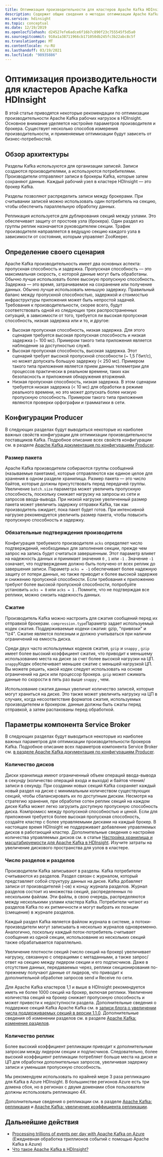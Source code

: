 ```yaml
---
title: Оптимизация производительности для кластеров Apache Kafka HDInsight
description: Содержит общие сведения о методах оптимизации Apache Kafka рабочих нагрузок в Azure HDInsight.
ms.service: hdinsight
ms.topic: conceptual
ms.date: 12/19/2019
ms.openlocfilehash: d24527efe6adce6f16b7c890f23c755545f5d5a0
ms.sourcegitcommit: 910a1a38711966cb171050db245fc3b22abc8c5f
ms.translationtype: MT
ms.contentlocale: ru-RU
ms.lasthandoff: 03/19/2021
ms.locfileid: "98935886"
---
```

# <a name="performance-optimization-for-apache-kafka-hdinsight-clusters"></a>Оптимизация производительности для кластеров Apache Kafka HDInsight

В этой статье приводятся некоторые рекомендации по оптимизации производительности Apache Kafka рабочих нагрузок в HDInsight. Основное внимание уделяется настройке параметров производителя и брокера. Существует несколько способов измерения производительности, и применяемые оптимизации будут зависеть от бизнес-потребностей.

## <a name="architecture-overview"></a>Обзор архитектуры

Разделы Kafka используются для организации записей. Записи создаются производителями, а используются потребителями. Производители отправляют записи в брокеры Kafka, которые затем сохраняют данные. Каждый рабочий узел в кластере HDInsight — это брокер Kafka.

Разделы позволяют распределить записи между брокерами. При считывании записей можно использовать один потребитель на секцию, чтобы обеспечить параллельную обработку данных.

Репликация используется для дублирования секций между узлами. Это обеспечивает защиту от простоев узла (брокера). Один раздел из группы реплик назначается руководителем секции. Трафик производителя направляется в ведущую секцию каждого узла в зависимости от состояния, которым управляет ZooKeeper.

## <a name="identify-your-scenario"></a>Определение своего сценария

Apache Kafka производительность имеет два основных аспекта: пропускная способность и задержка. Пропускная способность — это максимальная скорость, с которой данные могут быть обработаны. Обычно лучше использовать более высокую пропускную способность. Задержка — это время, затрачиваемое на сохранение или получение данных. Обычно лучше использовать меньшую задержку. Правильный баланс между пропускной способностью, задержкой и стоимостью инфраструктуры приложения может быть непростой задачей. Требования к производительности, скорее всего, будут соответствовать одной из следующих трех распространенных ситуаций, в зависимости от того, требуется ли высокая пропускная способность, низкая задержка или и то, и другое:

* Высокая пропускная способность, низкая задержка. Для этого сценария требуется высокая пропускная способность и низкая задержка (~ 100 мс). Примером такого типа приложения является наблюдение за доступностью служб.
* Высокая пропускная способность, высокая задержка. Этот сценарий требует высокой пропускной способности (~ 1,5 Гбит/с), но может допускать большую задержку (< 250 мс). Примером такого типа приложения является прием данных телеметрии для процессов практически в реальном времени, таких как безопасность и приложения обнаружения вторжений.
* Низкая пропускная способность, низкая задержка. В этом сценарии требуется низкая задержка (< 10 мс) для обработки в режиме реального времени, но это может допускать более низкую пропускную способность. Примером такого типа приложения являются проверки орфографии и грамматики в сети.

## <a name="producer-configurations"></a>Конфигурации Producer

В следующих разделах будут выводиться некоторые из наиболее важных свойств конфигурации для оптимизации производительности поставщиков Kafka. Подробное описание всех свойств конфигурации см. в разделе [Apache Kafka документация по конфигурациям Producer](https://kafka.apache.org/documentation/#producerconfigs).

### <a name="batch-size"></a>Размер пакета

Apache Kafka производители собираются группы сообщений (называемые пакетами), которые отправляются как единое целое для хранения в одном разделе хранилища. Размер пакета — это число байтов, которые должны присутствовать перед передачей группы. Увеличение `batch.size` параметра может увеличить пропускную способность, поскольку снижает нагрузку на запросы из сети и запросов ввода-вывода. При низкой нагрузке увеличенный размер пакета может увеличить задержку отправки Kafka, так как производитель ожидает, пока пакет будет готов. При интенсивной нагрузке рекомендуется увеличить размер пакета, чтобы повысить пропускную способность и задержку.

### <a name="producer-required-acknowledgments"></a>Обязательные подтверждения производителя

Конфигурация требуемого производителя `acks` определяет число подтверждений, необходимых для заполнения секции, прежде чем запрос на запись будет считаться завершенным. Этот параметр влияет на надежность данных и принимает значения `0` , `1` или `-1` . Значение `-1` означает, что подтверждение должно быть получено от всех реплик до завершения записи. Параметр `acks = -1` обеспечивает более надежную защиту от потери данных, но также приводит к более высокой задержке и снижению пропускной способности. Если требования к приложению требуют более высокой пропускной способности, попробуйте установить `acks = 0` или `acks = 1` . Помните, что не подтверждая все реплики, можно снизить надежность данных.

### <a name="compression"></a>Сжатие

Производитель Kafka можно настроить для сжатия сообщений перед их отправкой брокерам. `compression.type`Параметр задает используемый кодек сжатия. Поддерживаемые кодеки сжатия: gzip, "привязки" и "lz4". Сжатие является полезным и должно учитываться при наличии ограничений на емкость диска.

Среди двух часто используемых кодеков сжатия, `gzip` и `snappy` , `gzip` имеет более высокий коэффициент сжатия, что приводит к меньшему использованию места на диске за счет более высокой нагрузки на ЦП. `snappy`Кодек обеспечивает меньшее сжатие с меньшей нагрузкой ЦП. Вы можете решить, какой кодек следует использовать на основе ограничений на диск или процессор брокера. `gzip` может сжимать данные по скорости в пять раз выше `snappy` , чем.

Использование сжатия данных увеличит количество записей, которые могут храниться на диске. Это также может увеличить нагрузку на ЦП в случаях, когда несоответствие форматов сжатия, используемых производителем и брокером. данные должны быть сжаты перед отправкой, а затем распакованы перед обработкой.

## <a name="broker-settings"></a>Параметры компонента Service Broker

В следующих разделах будут выводиться некоторые из наиболее важных параметров для оптимизации производительности брокеров Kafka. Подробное описание всех параметров компонента Service Broker см. [в разделе Apache Kafka документация по конфигурациям Producer](https://kafka.apache.org/documentation/#producerconfigs).

### <a name="number-of-disks"></a>Количество дисков

Диски хранилища имеют ограниченный объем операций ввода-вывода в секунду (количество операций входа и выхода) и байтов чтения/записи в секунду. При создании новых секций Kafka сохраняет каждый новый раздел на диске с минимальным количеством существующих секций, чтобы сбалансировать их по доступным дискам. Несмотря на стратегию хранения, при обработке сотен реплик секций на каждом диске Kafka может легко загрузить доступную пропускную способность диска. Компромисс между пропускной способностью и ценой. Если для приложения требуется более высокая пропускная способность, создайте кластер с более управляемыми дисками на каждый брокер. В настоящее время HDInsight не поддерживает добавление управляемых дисков в работающий кластер. Дополнительные сведения о настройке количества управляемых дисков см. в статье [Настройка хранилища и масштабируемости для Apache Kafka в HDInsight](apache-kafka-scalability.md). Изучите затраты на увеличение дискового пространства для узлов в кластере.

### <a name="number-of-topics-and-partitions"></a>Число разделов и разделов

Производители Kafka записывают в разделы. Kafka потребители считываются из разделов. Раздел связан с журналом, который представляет собой структуру данных на диске. Kafka добавляет записи от производителей (-ов) к концу журнала разделов. Журнал разделов состоит из множества секций, распределенных по нескольким файлам. Эти файлы, в свою очередь, распределяются между несколькими узлами кластера Kafka. Потребители читают из разделов Kafka по их ритмичности и могут выбрать их позиции (смещение) в журнале разделов.

Каждый раздел Kafka является файлом журнала в системе, а потоки-производители могут записывать в несколько журналов одновременно. Аналогично, поскольку каждый поток-потребитель считывает сообщения из одной секции, использование из нескольких секций также обрабатывается параллельно.

Увеличение плотности секций (число секций на брокер) увеличивает нагрузку, связанную с операциями с метаданными, а также запрос/ответ на секцию между лидером секции и его подписчиков. Даже в отсутствие данных, передаваемых через, реплики секционирования по-прежнему получают данные от лидеров, что приводит к дополнительной обработке запросов send и Receive по сети.

Для Apache Kafka кластеров 1,1 и выше в HDInsight рекомендуется иметь не более 1000 секций на брокер, включая реплики. Увеличение количества секций на брокер снижает пропускную способность и может привести к недоступности раздела. Дополнительные сведения о поддержке секций Kafka Apache Kafka см. в [записи блога о увеличении числа поддерживаемых секций в версии 1.1.0](https://blogs.apache.org/kafka/entry/apache-kafka-supports-more-partitions). Дополнительные сведения об изменении разделов см. в разделе [Apache Kafka: изменение разделов](https://kafka.apache.org/documentation/#basic_ops_modify_topic).

### <a name="number-of-replicas"></a>Количество реплик

Более высокий коэффициент репликации приводит к дополнительным запросам между лидером секции и подписчиков. Следовательно, более высокий коэффициент репликации потребляет больше места на диске и ЦП для обработки дополнительных запросов, увеличивая задержку записи и уменьшая пропускную способность.

Мы рекомендуем использовать по крайней мере 3 раза репликацию для Kafka в Azure HDInsight. В большинстве регионов Azure есть три домена сбоя, но в регионах с двумя доменами сбоя пользователи должны использовать репликацию 4X.

Дополнительные сведения о репликации см. в разделе [Apache Kafka: репликация](https://kafka.apache.org/documentation/#replication) и [Apache Kafka: увеличение коэффициента репликации](https://kafka.apache.org/documentation/#basic_ops_increase_replication_factor).

## <a name="next-steps"></a>Дальнейшие действия

* [Processing trillions of events per day with Apache Kafka on Azure](https://azure.microsoft.com/blog/processing-trillions-of-events-per-day-with-apache-kafka-on-azure/) (Ежедневная обработка триллионов событий с помощью Apache Kafka в Azure)
* [Что такое Apache Kafka в HDInsight?](apache-kafka-introduction.md)

